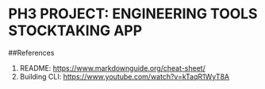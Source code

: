 # PH3 PROJECT: ENGINEERING TOOLS STOCKTAKING APP


<!-- GUIDE
    
    What Goes into a README?
This README should serve as a template for your own- go through the important files in your project and describe what they do. Each file that you edit (you can ignore your Alembic files) should get at least a paragraph. Each function should get a small blurb.

You should descibe your actual CLI script first, and with a good level of detail. The rest should be ordered by importance to the user. (Probably functions next, then models.)

Screenshots and links to resources that you used throughout are also useful to users and collaborators, but a little more syntactically complicated. Only add these in if you're feeling comfortable with Markdown.
    



 -->

##References
1. README: https://www.markdownguide.org/cheat-sheet/
2. Building CLI: https://www.youtube.com/watch?v=kTaqR1WyT8A